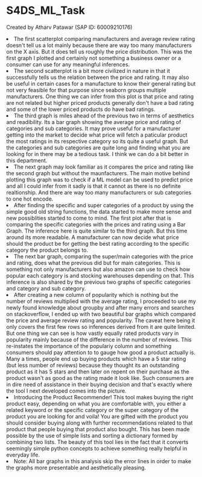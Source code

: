 # S4DS_ML_Task
Created by Atharv Patawar (SAP ID: 60009210176)
<li>
The first scatterplot comparing manufacturers and average review rating doesn't tell us a lot mainly because there are way too many manufacturers on the X axis. But it does tell us roughly the price distribution. This was the first graph I plotted and certainly not something a business owner or a consumer can use for any meaningful inferences.
</li>

<li>
The second scatterplot is a bit more civilized in nature in that it successfully tells us the relation between the price and rating. It may also be useful in certain cases for a manufacture to know their general rating but not very feasible for that purpose since seaborn groups multiple manufacturers. One thing we can infer from this plot is that price and rating are not related but higher priced products generally don't have a bad rating and some of the lower priced products do have bad ratings.
</li>
<li>
The third graph is miles ahead of the previous two in terms of aesthetics and readibility. Its a bar graph showing the average price and rating of categories and sub categories. It may prove useful for a manufacturer getting into the market to decide what price will fetch a paticular product the most ratings in its respective category so its quite a useful graph. But the categories and sub categories are quite long and finding what you are looking for in there may be a tedious task. I think we can do a bit better in this department.
</li>
<li>
The next graph may look familiar as it compares the price and rating like the second graph but without the maunfacturers. The main motive behind plotting this graph was to check if a ML model can be used to predict price and all I could infer from it sadly is that it cannot as there is no definite realtionship. And there are way too many manufacturers or sub categories to one hot encode.
</li>
  
<li>
After finding the specific and super categories of a product by using the simple good old string functions, the data started to make more sense and new possiblities started to come to mind. The first plot after that is comparing the specific categories with the prices and rating using a Bar Graph. The inference here is quite similar to the third graph. But this time around its more readable. A manufacturer can now decide what price should the product be for getting the best rating according to the specific category the product belongs to.
</li>
  
<li>
The next bar graph, comparing the super/main categories with the price and rating, does what the previous did but for main categories. This is something not only manufacturers but also amazon can use to check how popular each category is and stocking warehouses depending on that. This inference is also shared by the previous two graphs of specific categories and category and sub category.
</li>
  
<li>
After creating a new column of popularity which is nothing but the number of reviews multiplied with the average rating, I proceeded to use my newly found knowledge about groupby and after many errors and searches on stackoverflow, I ended up with two beautiful bar graphs which compared the price and average review rating and popularity. The caveat here being it only covers the first few rows so inferences derived from it are quite limited. But one thing we can see is how vastly equally rated products vary in popularity mainly because of the difference in the number of reviews. This re-instates the importance of the populariy column and something consumers should pay attention to to gauge how good a product actually is. Many a times, people end up buying products which have a 5 star rating (but less number of reviews) because they thought its an outstanding product as it has 5 stars and then later on repent on their purchase as the product wasn't as good as the rating made it look like. Such consumers are in dire need of assistance in their buying decision and that's exactly where the tool I next developed comes into the picture.
</li>
<li>
Introducing the Product Recommender! This tool makes buying the right product easy, depending on what you are comfortable with, you either a related keyword or the specific category or the super category of the product you are looking for and voila! You are gifted with the product you should consider buying along with further recommendations related to that product that people buying that product also bought. This has been made possible by the use of simple lists and sorting a dictionary formed by combining two lists. The beauty of this tool lies in the fact that it converts seemingly simple python concepts to achieve something really helpful in everyday life.
</li>
<li>
Note: All bar graphs in this analysis skip the error lines in order to make the graphs more presentable and aesthetically pleasing.
</li>
